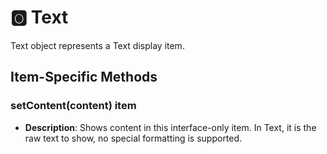 # &#127358; Text

Text object represents a Text display item.

## Item-Specific Methods

### setContent(content) <Badge type="tip">item</Badge>

- **Description**: Shows content in this interface-only item. In Text, it is the raw text to show, no special formatting
  is supported.

<!--@include: ./common/functions.md -->
<!--@include: ./common/event_objects.md -->


<!--@include: ./common/events.md -->